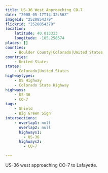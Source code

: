 ```yaml
---
title: US-36 West Approaching CO-7
date: "2008-05-17T14:32:56Z"
imageid: "2520854379"
flickrid: "2520854379"
location:
    latitude: 40.013323
    longitude: -105.258574
places: []
counties:
    - Boulder County|Colorado|United States
countries:
    - United States
states:
    - Colorado|United States
highwaytypes:
    - US Highway
    - Colorado State Highway
highways:
    - US-36
    - CO-7
tags:
    - Shield
    - Big Green Sign
intersections:
    - overlap1: null
      overlap2: null
      highways1:
        - US-36
      highways2:
        - CO-7

---
```

US-36 west approaching CO-7 to Lafayette.